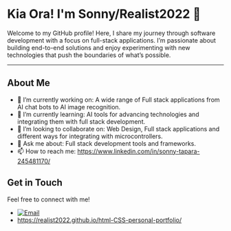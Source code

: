 # Kia Ora! I'm Sonny/Realist2022 👋

Welcome to my GitHub profile! Here, I share my journey through software development with a focus on full-stack applications. I’m passionate about building end-to-end solutions and enjoy experimenting with new technologies that push the boundaries of what’s possible.

---

## About Me

- 🔭 I’m currently working on: A wide range of Full stack applications from AI chat bots to AI image recognition.
- 🌱 I’m currently learning: AI tools for advancing technologies and integrating them with full stack development.
- 🤝 I’m looking to collaborate on: Web Design, Full stack applications and different ways for integrating with microcontrollers.
- 💬 Ask me about: Full stack development tools and frameworks.
- 📫 How to reach me: https://www.linkedin.com/in/sonny-tapara-245481170/


## Get in Touch

Feel free to connect with me!

- [![Email](https://img.shields.io/badge/Email-D14836?style=for-the-badge&logo=gmail&logoColor=white)](mailto:[logifixit@gmail.com])
- https://realist2022.github.io/html-CSS-personal-portfolio/
